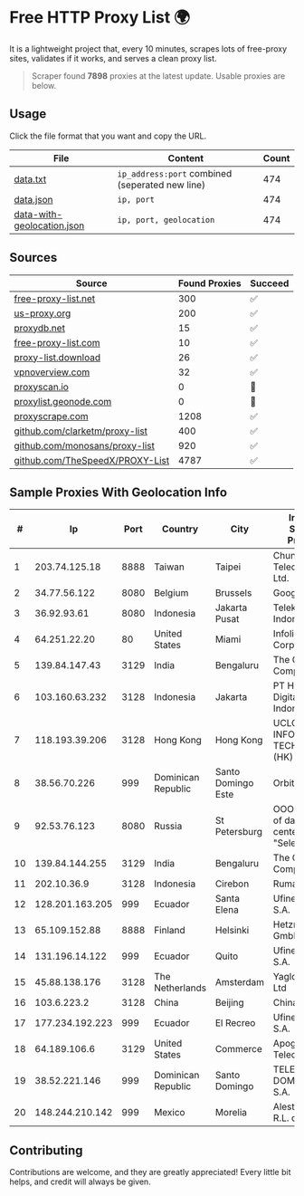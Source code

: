 
# Free HTTP Proxy List 🌍

It is a lightweight project that, every 10 minutes, scrapes lots of free-proxy sites, validates if it works, and serves a clean proxy list.


> Scraper found **7898** proxies at the latest update. Usable proxies are below.

## Usage

Click the file format that you want and copy the URL.


|File|Content|Count|
|----|-------|-----|
|[data.txt](https://raw.githubusercontent.com/themiralay/Proxy-List-World/master/data.txt)|`ip_address:port` combined (seperated new line)|474|
|[data.json](https://raw.githubusercontent.com/themiralay/Proxy-List-World/master/data.json)|`ip, port`|474|
|[data-with-geolocation.json](https://raw.githubusercontent.com/themiralay/Proxy-List-World/master/data-with-geolocation.json)|`ip, port, geolocation`|474|

## Sources

|Source|Found Proxies|Succeed|
|------|-------------|-------|
|[free-proxy-list.net](https://free-proxy-list.net)|300|✅|
|[us-proxy.org](https://www.us-proxy.org)|200|✅|
|[proxydb.net](http://proxydb.net)|15|✅|
|[free-proxy-list.com](https://free-proxy-list.com/?page=&port=&type%5B%5D=http&type%5B%5D=https&up_time=0&search=Search)|10|✅|
|[proxy-list.download](https://www.proxy-list.download/HTTP)|26|✅|
|[vpnoverview.com](https://vpnoverview.com/privacy/anonymous-browsing/free-proxy-servers)|32|✅|
|[proxyscan.io](https://www.proxyscan.io)|0|🚫|
|[proxylist.geonode.com](https://proxylist.geonode.com/api/proxy-list?limit=300&page=1&sort_by=lastChecked&sort_type=desc&protocols=http,https)|0|🚫|
|[proxyscrape.com](https://api.proxyscrape.com/v2/?request=displayproxies&protocol=http&timeout=10000&country=all&ssl=all&anonymity=all)|1208|✅|
|[github.com/clarketm/proxy-list](https://raw.githubusercontent.com/clarketm/proxy-list/master/proxy-list-raw.txt)|400|✅|
|[github.com/monosans/proxy-list](https://raw.githubusercontent.com/monosans/proxy-list/main/proxies/http.txt)|920|✅|
|[github.com/TheSpeedX/PROXY-List](https://raw.githubusercontent.com/TheSpeedX/PROXY-List/master/http.txt)|4787|✅|


## Sample Proxies With Geolocation Info

|#|Ip|Port|Country|City|Internet Service Provider|
|-|--|----|-------|----|-------------------------|
|1|203.74.125.18|8888|Taiwan|Taipei|Chunghwa Telecom Co., Ltd.|
|2|34.77.56.122|8080|Belgium|Brussels|Google LLC|
|3|36.92.93.61|8080|Indonesia|Jakarta Pusat|Telekomunikasi Indonesia|
|4|64.251.22.20|80|United States|Miami|Infolink Global Corporation|
|5|139.84.147.43|3129|India|Bengaluru|The Constant Company, LLC|
|6|103.160.63.232|3128|Indonesia|Jakarta|PT Herza Digital Indonesia|
|7|118.193.39.206|3128|Hong Kong|Hong Kong|UCLOUD INFORMATION TECHNOLOGY (HK) LIMITED|
|8|38.56.70.226|999|Dominican Republic|Santo Domingo Este|Orbitek SRL|
|9|92.53.76.123|8080|Russia|St Petersburg|OOO "Network of data-centers "Selectel"|
|10|139.84.144.255|3129|India|Bengaluru|The Constant Company, LLC|
|11|202.10.36.9|3128|Indonesia|Cirebon|Rumahweb|
|12|128.201.163.205|999|Ecuador|Santa Elena|Ufinet Panama S.A.|
|13|65.109.152.88|8888|Finland|Helsinki|Hetzner Online GmbH|
|14|131.196.14.122|999|Ecuador|Quito|Ufinet Panama S.A.|
|15|45.88.138.176|3128|The Netherlands|Amsterdam|Yaglom Labs Ltd|
|16|103.6.223.2|3128|China|Beijing|China Unicom|
|17|177.234.192.223|999|Ecuador|El Recreo|Ufinet Panama S.A.|
|18|64.189.106.6|3129|United States|Commerce|Apogee Telecom Inc.|
|19|38.52.221.146|999|Dominican Republic|Santo Domingo|TELECABLE DOMINICANO, S.A.|
|20|148.244.210.142|999|Mexico|Morelia|Alestra, S. de R.L. de C.V.|



## Contributing

Contributions are welcome, and they are greatly appreciated! Every
little bit helps, and credit will always be given.

